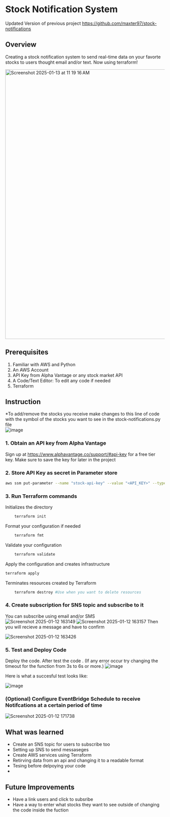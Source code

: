 # Stock Notification System 
Updated Version of previous project https://github.com/maxter97/stock-notifications 
## Overview
Creating a stock notification system to send real-time data on your favorte stocks to users thought email and/or text. Now using terraform!

<img width="853" alt="Screenshot 2025-01-13 at 11 19 16 AM" src="https://github.com/user-attachments/assets/97457744-d683-463b-87ea-fa2a9b1ae5c6" />

## Prerequisites
1. Familiar with AWS and Python
2. An AWS Account 
3. API Key from Alpha Vantage or any stock market API
4. A Code/Text Editor: To edit any code if needed
5. Terraform 
## Instruction
*To add/remove the stocks you receive make changes to this line of code with the symbol of the stocks you want to see in the stock-notifications.py file
</br>
![image](https://github.com/user-attachments/assets/10cb0fee-26dd-4f0a-8a4a-c8d42cb06e55)
### 1. Obtain an API key from Alpha Vantage
Sign up at https://www.alphavantage.co/support/#api-key for a free tier key.
Make sure to save the key for later in the project

### 2. Store API Key as secret in Parameter store
```bash
aws ssm put-parameter --name "stock-api-key" --value "<API_KEY>" --type "SecureString"
```

### 3. Run Terraform commands
Initializes the directory
```bash
    terraform init 
```
Format your configuration if needed 
```bash
    terraform fmt 
```
Validate your configuration
```bash
    terraform validate 
```
Apply the configuration and creates infrastructure
```bash
terraform apply
```
Terminates resources created by Terraform
```bash
    terraform destroy #Use when you want to delete resources 
```

### 4. Create subscription for SNS topic and subscribe to it
You can subscribe using email and/or SMS
![Screenshot 2025-01-12 163149](https://github.com/user-attachments/assets/fa33d1e1-fef5-423d-bc2f-f363de3c9ca6)
![Screenshot 2025-01-12 163157](https://github.com/user-attachments/assets/74ac425b-243e-4e27-8f8c-e8118dd726d9)
Then you will recieve a message and have to confirm 

![Screenshot 2025-01-12 163426](https://github.com/user-attachments/assets/d346edba-28f4-457e-92d5-ada91ad02d9e)


### 5. Test and Deploy Code 
Deploy the code. After test the code . (If any error occur try changing the timeout for the function from 3s to 6s or more.)
![image](https://github.com/user-attachments/assets/3e0be380-a667-47f0-9929-d6dd01da63cd)

Here is what a succesful test looks like:


![image](https://github.com/user-attachments/assets/b5b219df-11a3-485c-9273-eb1d93543e28)




### (Optional) Configure EventBridge Schedule to receive Notifcations at a certain period of time
![Screenshot 2025-01-12 171738](https://github.com/user-attachments/assets/bdbbd72b-6d4c-432c-be2e-3361abd187c0)


## What was learned 
- Create an SNS topic for users to subscribe too
- Setting up SNS to send messaseges 
- Create AWS services using Terraform
- Retirving data from an api and changing it to a readable format
- Tesing before delpoying your code
- 
## Future Improvements
- Have a link users and click to subsribe 
- Have a way to enter what stocks they want to see outside of changing the code inside the fuction 
